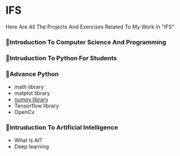 # IFS
Here Are All The Projects And Exercises Related To My Work In "IFS"

### 🔺Introduction To Computer Science And Programming

### 🔺Intruduction To Python For Students

### 🔺Advance Python

-  math library
-  matplot library
-  [numpy library]([https://](https://colab.research.google.com/drive/1L69DT-QKJAqa1QoVXkmuUtdJ5q2_Xvox#scrollTo=1iVB-sfvkzpq))
-  Tensorflow library
-  OpenCv

### 🔺Intruduction To Artificial Intelligence
+ What Is AI?
+ Deep learning
      
      
